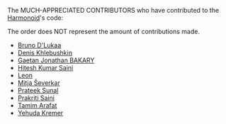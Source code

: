 The MUCH-APPRECIATED CONTRIBUTORS who have contributed to the [Harmonoid](https://github.com/harmonoid/harmonoid)'s code:

The order does NOT represent the amount of contributions made.

- [Bruno D'Lukaa](https://github.com/bdlukaa)
- [Denis Khlebushkin](https://github.com/raitonoberu)
- [Gaetan Jonathan BAKARY](https://github.com/gaetan1903)
- [Hitesh Kumar Saini](https://github.com/alexmercerind)
- [Leon](https://github.com/LeonHoog)
- [Mitja Ševerkar](https://github.com/mytja)
- [Prateek Sunal](https://github.com/prateekmedia)
- [Prakriti Saini](https://www.instagram.com/shinybluebelll)
- [Tamim Arafat](https://github.com/arafatamim)
- [Yehuda Kremer](https://github.com/YehudaKremer)

<!-- Add your name in alphabetical order (preferably with a link). -->
